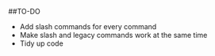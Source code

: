 ##TO-DO

* Add slash commands for every command
* Make slash and legacy commands work at the same time
* Tidy up code